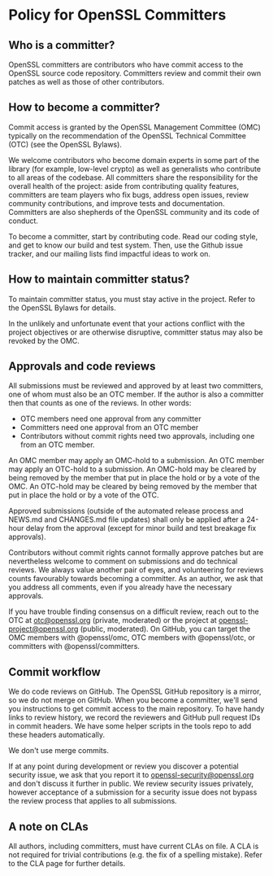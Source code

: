 
# Policy for OpenSSL Committers

## Who is a committer?

OpenSSL committers are contributors who have commit access to the OpenSSL
source code repository.  Committers review and commit their own patches
as well as those of other contributors.

## How to become a committer?

Commit access is granted by the OpenSSL Management Committee (OMC)
typically on the recommendation of the OpenSSL Technical Committee (OTC)
(see the OpenSSL Bylaws).

We welcome contributors who become domain experts in some part of
the library (for example, low-level crypto) as well as generalists
who contribute to all areas of the codebase.  All committers share
the responsibility for the overall health of the project: aside from
contributing quality features, committers are team players who fix bugs,
address open issues, review community contributions, and improve tests
and documentation.  Committers are also shepherds of the OpenSSL community
and its code of conduct.

To become a committer, start by contributing code.  Read our coding style,
and get to know our build and test system.  Then, use the Github issue
tracker, and our mailing lists find impactful ideas to work on.

## How to maintain committer status?

To maintain committer status, you must stay active in the project.  Refer
to the OpenSSL Bylaws for details.

In the unlikely and unfortunate event that your actions conflict with
the project objectives or are otherwise disruptive, committer status
may also be revoked by the OMC.

## Approvals and code reviews

All submissions must be reviewed and approved by at least two committers,
one of whom must also be an OTC member.  If the author is also a committer
then that counts as one of the reviews.  In other words:

* OTC members need one approval from any committer
* Committers need one approval from an OTC member
* Contributors without commit rights need two approvals, including
  one from an OTC member.

An OMC member may apply an OMC-hold to a submission.  An OTC member may
apply an OTC-hold to a submission.  An OMC-hold may be cleared by being
removed by the member that put in place the hold or by a vote of the
OMC.  An OTC-hold may be cleared by being removed by the member that put
in place the hold or by a vote of the OTC.

Approved submissions (outside of the automated release process and NEWS.md
and CHANGES.md file updates) shall only be applied after a 24-hour delay from
the approval (except for minor build and test breakage fix approvals).

Contributors without commit rights cannot formally approve patches but
are nevertheless welcome to comment on submissions and do technical
reviews.  We always value another pair of eyes, and volunteering for
reviews counts favourably towards becoming a committer.  As an author,
we ask that you address all comments, even if you already have the
necessary approvals.

If you have trouble finding consensus on a difficult review, reach out to
the OTC at otc@openssl.org (private, moderated) or the project
at openssl-project@openssl.org (public, moderated).  On GitHub, you can
target the OMC members with @openssl/omc, OTC members with @openssl/otc,
or committers with @openssl/committers.

## Commit workflow

We do code reviews on GitHub.  The OpenSSL GitHub repository is a mirror,
so we do not merge on GitHub.  When you become a committer, we'll send
you instructions to get commit access to the main repository.  To have
handy links to review history, we record the reviewers and GitHub pull
request IDs in commit headers.  We have some helper scripts in the tools
repo to add these headers automatically.

We don't use merge commits.

If at any point during development or review you discover a potential
security issue, we ask that you report it to openssl-security@openssl.org
and don't discuss it further in public.  We review security issues
privately, however acceptance of a submission for a security issue does
not bypass the review process that applies to all submissions.

## A note on CLAs

All authors, including committers, must have current CLAs on file.  A CLA
is not required for trivial contributions (e.g. the fix of a spelling
mistake).  Refer to the CLA page for further details.
